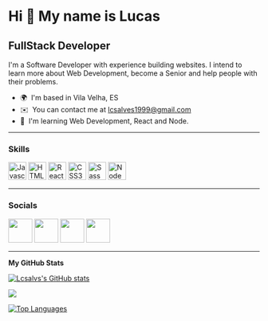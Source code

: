 Hi 👋 My name is Lucas
======================

FullStack Developer
-------------------

I'm a Software Developer with experience building websites. I intend to learn more about Web Development, become a Senior and help people with their problems.

* 🌍  I'm based in Vila Velha, ES
* ✉️  You can contact me at [lcsalves1999@gmail.com](mailto:lcsalves1999@gmail.com)
* 🧠  I'm learning Web Development, React and Node.

<hr>

### Skills

<p align="left">
<a href="https://developer.mozilla.org/en-US/docs/Web/JavaScript" target="_blank" rel="noreferrer"><img src="https://raw.githubusercontent.com/danielcranney/readme-generator/main/public/icons/skills/javascript-colored.svg" width="36" height="36" alt="Javascript" /></a>
<a href="https://developer.mozilla.org/en-US/docs/Glossary/HTML5" target="_blank" rel="noreferrer"><img src="https://raw.githubusercontent.com/danielcranney/readme-generator/main/public/icons/skills/html5-colored.svg" width="36" height="36" alt="HTML5" /></a>
<a href="https://reactjs.org/" target="_blank" rel="noreferrer"><img src="https://raw.githubusercontent.com/danielcranney/readme-generator/main/public/icons/skills/react-colored.svg" width="36" height="36" alt="React" /></a>
<a href="https://www.w3.org/TR/CSS/#css" target="_blank" rel="noreferrer"><img src="https://raw.githubusercontent.com/danielcranney/readme-generator/main/public/icons/skills/css3-colored.svg" width="36" height="36" alt="CSS3" /></a>
<a href="https://sass-lang.com/" target="_blank" rel="noreferrer"><img src="https://raw.githubusercontent.com/danielcranney/readme-generator/main/public/icons/skills/sass-colored.svg" width="36" height="36" alt="Sass" /></a>
<a href="https://nodejs.org/en/" target="_blank" rel="noreferrer"><img src="https://raw.githubusercontent.com/danielcranney/readme-generator/main/public/icons/skills/nodejs-colored.svg" width="36" height="36" alt="NodeJS" /></a>
</p>

<hr>


### Socials

<p align="left"> <a href="https://discord.com/users/Lucas Alves#1538" target="_blank" rel="noreferrer"><img src="https://raw.githubusercontent.com/danielcranney/readme-generator/main/public/icons/socials/discord.svg" width="48" height="48" /></a> <a href="https://www.github.com/Lcsalvs" target="_blank" rel="noreferrer"><img src="https://raw.githubusercontent.com/danielcranney/readme-generator/main/public/icons/socials/github.svg" width="48" height="48" /></a> <a href="http://www.instagram.com/lcsalvs99" target="_blank" rel="noreferrer"><img src="https://raw.githubusercontent.com/danielcranney/readme-generator/main/public/icons/socials/instagram.svg" width="48" height="48" /></a> <a href="https://www.linkedin.com/in/lcsalves" target="_blank" rel="noreferrer"><img src="https://raw.githubusercontent.com/danielcranney/readme-generator/main/public/icons/socials/linkedin.svg" width="48" height="48" /></a></p>

<hr>



<b>My GitHub Stats</b>

<a href="http://www.github.com/Lcsalvs"><img src="https://github-readme-stats.vercel.app/api?username=Lcsalvs&show_icons=true&hide=&count_private=true&title_color=3382ed&text_color=ffffff&icon_color=0891b2&bg_color=22272e&hide_border=true&show_icons=true" alt="Lcsalvs's GitHub stats" /></a>

<a href="http://www.github.com/Lcsalvs"><img src="https://github-readme-streak-stats.herokuapp.com/?user=Lcsalvs&stroke=ffffff&background=22272e&ring=3382ed&fire=3382ed&currStreakNum=ffffff&currStreakLabel=3382ed&sideNums=ffffff&sideLabels=ffffff&dates=ffffff&hide_border=true" /></a>

<a href="https://github.com/Lcsalvs" align="left"><img src="https://github-readme-stats.vercel.app/api/top-langs/?username=Lcsalvs&langs_count=10&title_color=3382ed&text_color=ffffff&icon_color=0891b2&bg_color=22272e&hide_border=true&locale=en&custom_title=Top%20%Languages" alt="Top Languages" /></a>
